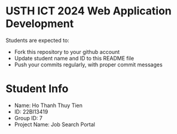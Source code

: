 USTH ICT 2024 Web Application Development
=====================================================

Students are expected to:

* Fork this repository to your github account
* Update student name and ID to this README file
* Push your commits regularly, with proper commit messages

Student Info
=======================

* Name: Ho Thanh Thuy Tien
* ID: 22BI13419
* Group ID: 7
* Project Name: Job Search Portal
